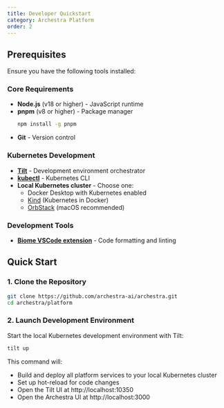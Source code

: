 ```yaml
---
title: Developer Quickstart
category: Archestra Platform
order: 2
---
```


## Prerequisites

Ensure you have the following tools installed:

### Core Requirements

- **Node.js** (v18 or higher) - JavaScript runtime
- **pnpm** (v8 or higher) - Package manager
  ```bash
  npm install -g pnpm
  ```
- **Git** - Version control

### Kubernetes Development

- **[Tilt](https://docs.tilt.dev/install.html)** - Development environment orchestrator
- **[kubectl](https://kubernetes.io/docs/tasks/tools/install-kubectl-macos/)** - Kubernetes CLI
- **Local Kubernetes cluster** - Choose one:
  - Docker Desktop with Kubernetes enabled
  - [Kind](https://kind.sigs.k8s.io/) (Kubernetes in Docker)
  - [OrbStack](https://orbstack.dev/) (macOS recommended)

### Development Tools

- **[Biome VSCode extension](https://marketplace.visualstudio.com/items?itemName=biomejs.biome)** - Code formatting and linting

## Quick Start

### 1. Clone the Repository

```bash
git clone https://github.com/archestra-ai/archestra.git
cd archestra/platform
```

### 2. Launch Development Environment

Start the local Kubernetes development environment with Tilt:

```bash
tilt up
```

This command will:

- Build and deploy all platform services to your local Kubernetes cluster
- Set up hot-reload for code changes
- Open the Tilt UI at http://localhost:10350
- Open the Archestra UI at http://localhost:3000
